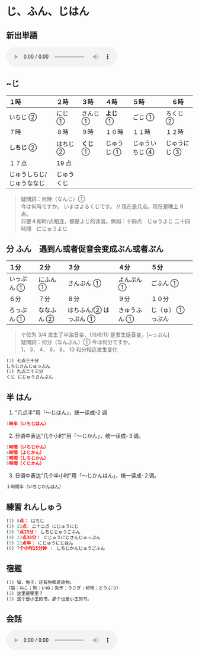 # じ、ふん、じはん

## 新出単語
<vue-plyr>
  <audio controls crossorigin playsinline loop>
    <source src="../audio/3-1-たんご.mp4" type="audio/mp3" />
  </audio>
 </vue-plyr>

## ~じ

| １時                      | ２時       | ３時       | ４時       | ５時           | ６時         |
| :------------------------ | :--------- | :--------- | :--------- | :------------- | ------------ |
| いちじ ②                  | にじ ①     | さんじ ①   | **よじ** ① | ごじ ①         | ろくじ ②     |
| ７時                      | ８時       | ９時       | １０時     | １１時         | １２時       |
| **しちじ** ②              | はちじ ②   | **くじ** ① | じゅうじ ① | じゅういちじ ④ | じゅうにじ ③ |
| １７点                    | 19 点      |            |            |                |              |
| じゅうしちじ/じゅうななじ | じゅうくじ |            |            |                |              |

> 疑問詞：何時（なんじ）①  
> 今は何時ですか。 いまはよるくじです。 // 现在是几点。现在是晚上 9 点。  
> 只要４和时/点相连，都是よじ的读音。例如：十四点　じゅうよじ 二十四時間　にじゅうよじ

## 分 ふん　遇到ん或者促音会变成ぶん或者ぷん

| １分       | ２分       | ３分                  | ４分         | ５分              |
| :--------- | :--------- | :-------------------- | :----------- | :---------------- |
| いっぷん ① | にふん ①   | さんぷん ①            | よんぷん ①   | ごふん ①          |
| ６分       | ７分       | ８分                  | ９分         | １０分            |
| ろっぷん ① | ななふん ② | はちふん/② はっぷん ① | きゅうふん ① | じ（ゅ） ① っぷん |

> 个位为 3/4 发生了半浊音变、1/6/8/10 是发生促音变，[~っぷん]  
> 疑問詞：何分（なんぷん）① 今は何分ですか。  
> 1， 3， 4， 6， 8， 10 和分相连发生变化

```ts
(1) 七点三十分
しちじさんじゅっぷん
(2) 九点二十三分
くじ にじゅうさんぷん
```

## 半 はん

1. "几点半"用「～じはん」，统一读成-2 调

```ts
1時半（いちじはん）
```

2. 日语中表达“几个小时”用「～じかん」，统一读成-３调。

```ts
1時間（いちじかん）
4時間（よじかん）
7時間（しちじかん）
9時間（くじかん）
```

3. 日语中表达“几个半小时”用「～じかんはん」，统一读成-２调。

```ts
１時間半（いちじかんはん）
```

## 練習 れんしゅう

```ts
(1) 8点： はちじ
(2) 22点: 二十二点 にじゅうにじ
(3) 7点15分： しちじじゅうごふん
(4) 22点30分： にじゅうにじさんじゅっぷん
(5) 22点半： にじゅうにじはん
(6) 7个小时15分钟 ： しちじかんじゅうごふん
```

## 宿题

```ts
(1) 猫，兔子，还有狗都是动物。
（猫：ねこ；狗：いぬ；兔子：うさぎ；动物：どうぶつ）
(2) 这里是哪里？
(3) 这个是小王的书。那个也是小王的书。
```

## 会話
<vue-plyr>
  <audio controls crossorigin playsinline loop>
    <source src="../audio/3-1-かいわ.mp3" type="audio/mp3" />
  </audio>
 </vue-plyr>